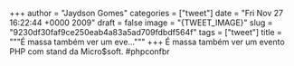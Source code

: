 
+++
author = "Jaydson Gomes"
categories = ["tweet"]
date = "Fri Nov 27 16:22:44 +0000 2009"
draft = false
image = "{TWEET_IMAGE}"
slug = "9230df30faf9ce250eab4a83a5ad709fdbdf564f"
tags = ["tweet"]
title = """É massa também ver um eve..."""
+++
É massa também ver um evento PHP com stand da Micro$soft. #phpconfbr
